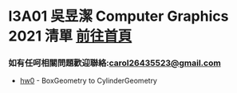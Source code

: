 # I3A01 吳昱潔 Computer Graphics 2021 清單 [前往首頁](https://wuyuchieh.github.io/test/index.html)
### 如有任呵相關問題歡迎聯絡:[carol26435523@gmail.com](mailto:carol26435523@gmail.com)
- [hw0](https://github.com/WuYuChieh/test/blob/master/hw0.html) - BoxGeometry to CylinderGeometry

